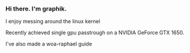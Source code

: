 ### Hi there. I'm graphik.
I enjoy messing around the linux kernel

Recently achieved single gpu passtrough on a NVIDIA GeForce GTX 1650.

I've also made a woa-raphael guide













